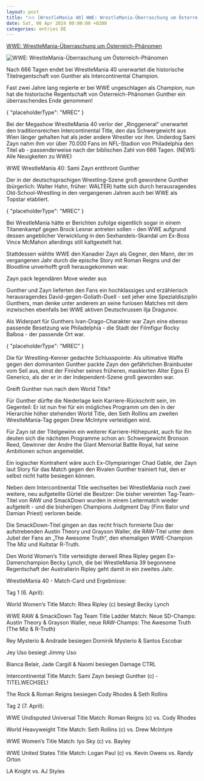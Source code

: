 ```yaml
---
layout: post
title: "🔥🔥 [WrestleMania 40] WWE: WrestleMania-Überraschung um Österreich-Phänomen"
date: Sat, 06 Apr 2024 00:00:00 +0200
categories: entries DE
---
```

[WWE: WrestleMania-Überraschung um Österreich-Phänomen](https://www.sport1.de/news/wrestling/wwe/2024/04/wwe-wrestlemania-uberraschung-um-osterreich-phanomen)

![WWE: WrestleMania-Überraschung um Österreich-Phänomen](https://reshape.sport1.de/c/t/56bdb759-839e-44c7-a39e-92e774db873c/1200x630)

Nach 666 Tagen endet bei WrestleMania 40 unerwartet die historische Titelregentschaft von Gunther als Intercontinental Champion.

Fast zwei Jahre lang regierte er bei WWE ungeschlagen als Champion, nun hat die historische Regentschaft von Österreich-Phänomen Gunther ein überraschendes Ende genommen!

{ "placeholderType": "MREC" }

Bei der Megashow WrestleMania 40 verlor der „Ringgeneral“ unerwartet den traditionsreichen Intercontinental Title, den das Schwergewicht aus Wien länger gehalten hat als jeder andere Wrestler vor ihm. Underdog Sami Zayn nahm ihm vor über 70.000 Fans im NFL-Stadion von Philadelphia den Titel ab - passenderweise nach der biblischen Zahl von 666 Tagen. (NEWS: Alle Neuigkeiten zu WWE)

WWE WrestleMania 40: Sami Zayn entthront Gunther

Der in der deutschsprachigen Wrestling-Szene groß gewordene Gunther (bürgerlich: Walter Hahn, früher: WALTER) hatte sich durch herausragendes Old-School-Wrestling in den vergangenen Jahren auch bei WWE als Topstar etabliert.

{ "placeholderType": "MREC" }

Bei WrestleMania hätte er Berichten zufolge eigentlich sogar in einem Titanenkampf gegen Brock Lesnar antreten sollen - den WWE aufgrund dessen angeblicher Verwicklung in den Sexhandels-Skandal um Ex-Boss Vince McMahon allerdings still kaltgestellt hat.

Stattdessen wählte WWE den Kanadier Zayn als Gegner, den Mann, der im vergangenen Jahr durch die epische Story mit Roman Reigns und der Bloodline unverhofft groß herausgekommen war.

Zayn pack legendären Move wieder aus

Gunther und Zayn lieferten den Fans ein hochklassiges und erzählerisch herausragendes David-gegen-Goliath-Duell - seit jeher eine Spezialdisziplin Gunthers, man denke unter anderem an seine furiosen Matches mit dem inzwischen ebenfalls bei WWE aktiven Deutschrussen Ilja Dragunov.

Als Widerpart für Gunthers Ivan-Drago-Charakter war Zayn eine ebenso passende Besetzung wie Philadelphia - die Stadt der Filmfigur Rocky Balboa - der passende Ort war.

{ "placeholderType": "MREC" }

Die für Wrestling-Kenner gedachte Schlusspointe: Als ultimative Waffe gegen den dominanten Gunther packte Zayn den gefährlichen Brainbuster vom Seil aus, einst der Finisher seines früheren, maskierten Alter Egos El Generico, als der er in der Independent-Szene groß geworden war.

Greift Gunther nun nach dem World Title?

Für Gunther dürfte die Niederlage kein Karriere-Rückschritt sein, im Gegenteil: Er ist nun frei für ein mögliches Programm um den in der Hierarchie höher stehenden World Title, den Seth Rollins am zweiten WrestleMania-Tag gegen Drew McIntyre verteidigen wird.

Für Zayn ist der Titelgewinn ein weiterer Karriere-Höhepunkt, auch für ihn deuten sich die nächsten Programme schon an: Schwergewicht Bronson Reed, Gewinner der Andre the Giant Memorial Battle Royal, hat seine Ambitionen schon angemeldet.

Ein logischer Kontrahent wäre auch Ex-Olympiaringer Chad Gable, der Zayn laut Story für das Match gegen den Rivalen Gunther trainiert hat, den er selbst nicht hatte besiegen können.

Neben dem Intercontinental Title wechselten bei WrestleMania noch zwei weitere, neu aufgeteilte Gürtel die Besitzer: Die bisher vereinten Tag-Team-Titel von RAW und SmackDown wurden in einem Leitermatch wieder aufgeteilt - und die bisherigen Champions Judgment Day (Finn Balor und Damian Priest) verloren beide.

Die SmackDown-Titel gingen an das recht frisch formierte Duo der aufstrebenden Austin Theory und Grayson Waller, die RAW-Titel unter dem Jubel der Fans an „The Awesome Truth“, den ehemaligen WWE-Champion The Miz und Kultstar R-Truth.

Den World Women‘s Title verteidigte derweil Rhea Ripley gegen Ex-Damenchampion Becky Lynch, die bei WrestleMania 39 begonnene Regentschaft der Australierin Ripley geht damit in ein zweites Jahr.

WrestleMania 40 - Match-Card und Ergebnisse:

Tag 1 (6. April):

World Women‘s Title Match: Rhea Ripley (c) besiegt Becky Lynch

WWE RAW & SmackDown Tag Team Title Ladder Match: Neue SD-Champs: Austin Theory & Grayson Waller, neue RAW-Champs: The Awesome Truth (The Miz & R-Truth)

Rey Mysterio & Andrade besiegen Dominik Mysterio & Santos Escobar

Jey Uso besiegt Jimmy Uso

Bianca Belair, Jade Cargill & Naomi besiegen Damage CTRL

Intercontinental Title Match: Sami Zayn besiegt Gunther (c) - TITELWECHSEL!

The Rock & Roman Reigns besiegen Cody Rhodes & Seth Rollins

Tag 2 (7. April):

WWE Undisputed Universal Title Match: Roman Reigns (c) vs. Cody Rhodes

World Heavyweight Title Match: Seth Rollins (c) vs. Drew McIntyre

WWE Women‘s Title Match: Iyo Sky (c) vs. Bayley

WWE United States Title Match: Logan Paul (c) vs. Kevin Owens vs. Randy Orton

LA Knight vs. AJ Styles

